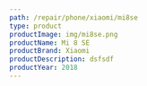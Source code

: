 ```yaml
---
path: /repair/phone/xiaomi/mi8se
type: product
productImage: img/mi8se.png
productName: Mi 8 SE
productBrand: Xiaomi
productDescription: dsfsdf
productYear: 2018
---
```

